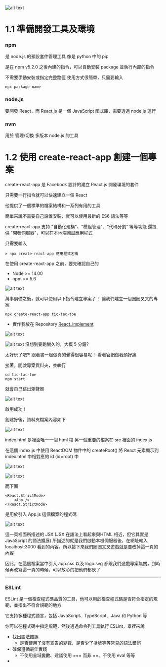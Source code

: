 ![alt text](ch1_img/0_image.png)

# 1.1 準備開發工具及環境

### npm
是 node.js 的預設套件管理工具
像是 python 中的 pip

是在 npm v5.2.0 之後內建的指令，可以自動安裝 package 並執行內部的指令

不需要手動安裝或指定完整路徑
使用方式很簡單，只需要輸入
```JS
npx package name
```

### node.js
要開發 React，而 React.js 是一個 JavaScript 函式庫，需要透過 node.js 運行

### nvm
用於 管理/切換 多版本 node.js 的工具


# 1.2 使用 create-react-app 創建一個專案
create-react-app 是 Facebook 設計的建立 React.js 開發環境的套件

只需要一行指令就可以快速建立一個 React

他提供了一個標準的檔案結構和一系列有用的工具

簡單來說不需要自己設置安裝，就可以使用最新的 ES6 語法等等

create-react-app 支持 "自動化建構"、"模組管理"、"代碼分割" 等等功能
還提供 "開發伺服器"，可以在本地端測試應用程式

只需要輸入
```JS
> npx create-react-app 應用程式名稱
```

在使用 create-react-app 之前，要先確認自己的 
* Node >= 14.00
* npm  >= 5.6

![alt text](image.png)


萬事俱備之後，就可以使用以下指令建立專案了！
讓我們建立一個圈圈叉叉的專案
```JS
npx create-react-app tic-tac-toe
```
* 實作我放在 Repository [React_implement](https://github.com/chullin/React_implement)

![alt text](image-1.png)

![alt text](image-2.png)
沒想到要跑蠻久的，大概 5 分鐘?

太好玩了吧?! 跟著書一起做真的覺得很容易呢！
看著官網做我頭好痛

接著，開啟專案資料夾，並執行
```JS
cd tic-tac-toe
npm start
```

就會自己跳出瀏覽器

![alt text](image-3.png)

啟用成功！

創建好後，資料夾檔案內容如下

![alt text](image-4.png)

index.html 是裡面唯一一個 html 檔
另一個重要的檔案在 src 裡面的 index.js

在這個 index.js 中使用 ReactDOM 物件中的 createRoot() 將 React 元素顯示到 index.html 中相對應的 id (id=root) 中

![alt text](image-5.png)

![alt text](image-6.png)

而下面

```JS
<React.StrictMode>
    <App />
</React.StrictMode>
```
是用於引入 App.js 這個檔案的程式碼

![alt text](image-7.png)

這一頁裡面所描述的 JSX (JSX 在語法上看起來與HTML 相近，但它其實是JavaScript 的語法擴展)
所描述的就是我們啟動本機伺服器後，在網址輸入 localhost:3000 看到的內容。所以接下來我們圈圈叉叉遊戲就是要改掉這一頁的內容

因此，在這個檔案當中引入 app.css 以及 logo.svg 都跟我們遊戲專案無關，到時候再改寫這一頁的時候，可以放心的把他們都砍了


<hr>

### ESLint
ESLint 是一個檢查程式碼品質的工具，他可以用於檢查程式碼是否符合指定的規範，並指出不符合規範的地方

它支持多種程式語言，包括 JavaScript、TypeScript、Java 和 Python 等

你可以在程式碼中指定規範，然後通過命令列工具執行 ESLint，舉裡來說

* 找出語法錯誤
    * 是否使用了沒有宣告的變數、是否少了括號等等常見的語法錯誤
* 確保遵循最佳實踐
    * 不使用全域變數、建議使用 === 而非 ==、不使用 eval 等等
* 
